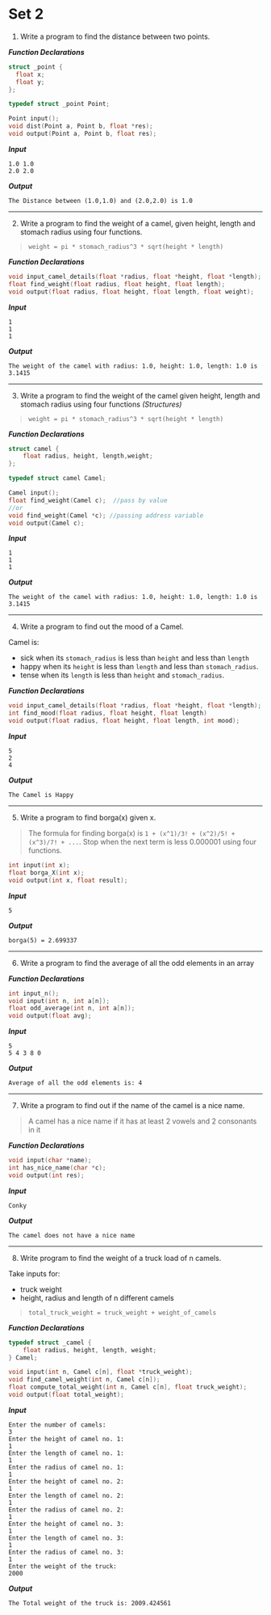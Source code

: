 # Set 2

1.  Write a program to find the distance between two points.

***Function Declarations***

```c
struct _point {
  float x;
  float y;
};

typedef struct _point Point;

Point input();
void dist(Point a, Point b, float *res);
void output(Point a, Point b, float res);
```

***Input***

```
1.0 1.0
2.0 2.0
```

***Output***

```
The Distance between (1.0,1.0) and (2.0,2.0) is 1.0
```

---

2.  Write a program to find the weight of a camel, given height, length and stomach radius using four functions.

> `weight = pi * stomach_radius^3 * sqrt(height * length)`

***Function Declarations***

```c
void input_camel_details(float *radius, float *height, float *length);
float find_weight(float radius, float height, float length);
void output(float radius, float height, float length, float weight);
```

***Input***

```
1
1
1
```

***Output***

```
The weight of the camel with radius: 1.0, height: 1.0, length: 1.0 is 3.1415
```

---
3.  Write a program to find the weight of the camel given height, length and stomach radius using four functions *(Structures)*

> `weight = pi * stomach_radius^3 * sqrt(height * length)`

***Function Declarations***

```c
struct camel {
	float radius, height, length,weight;
};

typedef struct camel Camel;

Camel input();
float find_weight(Camel c);  //pass by value
//or
void find_weight(Camel *c); //passing address variable
void output(Camel c);
```

***Input***

```
1
1
1
```

***Output***

```
The weight of the camel with radius: 1.0, height: 1.0, length: 1.0 is 3.1415
```

---

4.  Write a program to find out the mood of a Camel.

Camel is:
 - sick when its `stomach_radius` is less than `height` and less than `length`
 - happy when its `height` is less than `length` and less than `stomach_radius`.
 - tense when its `length` is less than `height` and `stomach_radius`.

***Function Declarations***

```c
void input_camel_details(float *radius, float *height, float *length);
int find_mood(float radius, float height, float length)
void output(float radius, float height, float length, int mood);
```

***Input***
```
5
2
4
```

***Output***
```
The Camel is Happy
```

---

5.  Write a program to find borga(x) given x.

> The formula for finding borga(x) is `1 + (x^1)/3! + (x^2)/5! + (x^3)/7! + ...`. Stop when the next term is 
less 0.000001 using four functions.
```c
int input(int x);
float borga_X(int x);
void output(int x, float result);
```
***Input***
```
5
```
***Output***
```
borga(5) = 2.699337
```

---

6.  Write a program to find the average of all the odd elements in an array

***Function Declarations***
```c
int input_n();
void input(int n, int a[n]);
float odd_average(int n, int a[n]);
void output(float avg);
```

***Input***
```
5
5 4 3 8 0
```

***Output***
```
Average of all the odd elements is: 4
```

---

7.  Write a program to find out if the name of the camel is a nice name.

> A camel has a nice name if it has at least 2 vowels and 2 consonants in it

***Function Declarations***
```c
void input(char *name);
int has_nice_name(char *c);
void output(int res);
```

***Input***
```
Conky
```

***Output***
```
The camel does not have a nice name
```

---

8.  Write program to find the weight of a truck load of n camels.

Take inputs for:
- truck weight
- height, radius and length of n different camels

> `total_truck_weight = truck_weight + weight_of_camels`

***Function Declarations***
```c
typedef struct _camel {
    float radius, height, length, weight;
} Camel;

void input(int n, Camel c[n], float *truck_weight);
void find_camel_weight(int n, Camel c[n]);
float compute_total_weight(int n, Camel c[n], float truck_weight);
void output(float total_weight);
```

***Input***
```
Enter the number of camels:
3
Enter the height of camel no. 1:
1
Enter the length of camel no. 1:
1
Enter the radius of camel no. 1:
1
Enter the height of camel no. 2:
1
Enter the length of camel no. 2:
1
Enter the radius of camel no. 2:
1
Enter the height of camel no. 3:
1
Enter the length of camel no. 3:
1
Enter the radius of camel no. 3:
1
Enter the weight of the truck:
2000
```

***Output***
```
The Total weight of the truck is: 2009.424561
```